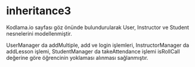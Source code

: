 # inheritance3

Kodlama.io sayfası göz önünde bulundurularak User, Instructor ve Student nesnelerini modellenmiştir. 

UserManager da addMultiple, add ve login işlemleri,
InstructorManager da addLesson işlemi, 
StudentManager da takeAttendance işlemi isRollCall değerine göre öğrencinin yoklaması alınması sağlanmıştır.

